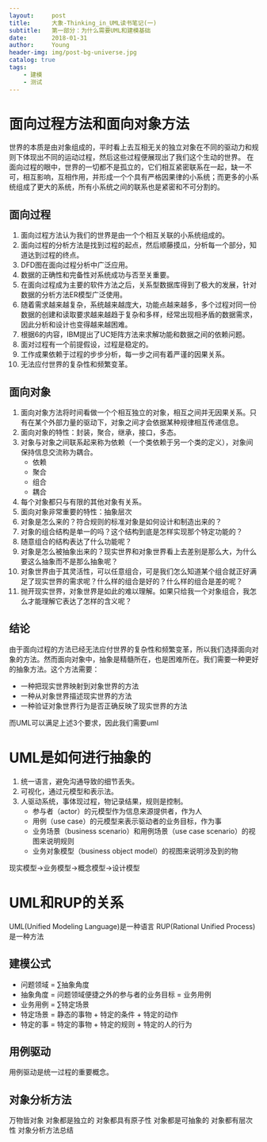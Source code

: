 ```yaml
---
layout:     post
title:      大象-Thinking_in_UML读书笔记(一)
subtitle:   第一部分：为什么需要UML和建模基础
date:       2018-01-31
author:     Young
header-img: img/post-bg-universe.jpg
catalog: true
tags:
    - 建模
    - 测试
---
```


# 面向过程方法和面向对象方法

世界的本质是由对象组成的，平时看上去互相无关的独立对象在不同的驱动力和规则下体现出不同的运动过程，然后这些过程便展现出了我们这个生动的世界。
在面向过程的眼中，世界的一切都不是孤立的，它们相互紧密联系在一起，缺一不可，相互影响，互相作用，并形成一个个具有严格因果律的小系统；而更多的小系统组成了更大的系统，所有小系统之间的联系也是紧密和不可分割的。

## 面向过程

1. 面向过程方法认为我们的世界是由一个个相互关联的小系统组成的。
2. 面向过程的分析方法是找到过程的起点，然后顺藤摸瓜，分析每一个部分，知道达到过程的终点。
3. DFD图在面向过程分析中广泛应用。
4. 数据的正确性和完备性对系统成功与否至关重要。
5. 在面向过程成为主要的软件方法之后，关系型数据库得到了极大的发展，针对数据的分析方法ER模型广泛使用。
6. 随着需求越来越复杂，系统越来越庞大，功能点越来越多，多个过程对同一份数据的创建和读取要求越来越趋于复杂和多样，经常出现相矛盾的数据需求，因此分析和设计也变得越来越困难。
7. 根据6的内容，IBM提出了UC矩阵方法来求解功能和数据之间的依赖问题。
8. 面对过程有一个前提假设，过程是稳定的。
9. 工作成果依赖于过程的步步分析，每一步之间有着严谨的因果关系。
10. 无法应付世界的复杂性和频繁变革。

## 面向对象

1. 面向对象方法将时间看做一个个相互独立的对象，相互之间并无因果关系。只有在某个外部力量的驱动下，对象之间才会依据某种规律相互传递信息。
2. 面向对象的特性：封装，聚合，继承，接口，多态。
3. 对象与对象之间联系起来称为依赖（一个类依赖于另一个类的定义），对象间保持信息交流称为耦合。
	- 依赖
	- 聚合
	- 组合
	- 耦合
4. 每个对象都只与有限的其他对象有关系。
5. 面向对象非常重要的特性：抽象层次
6. 对象是怎么来的？符合规则的标准对象是如何设计和制造出来的？
7. 对象的组合结构是单一的吗？这个结构到底是怎样实现那个特定功能的？
8. 随意组合的结构表达了什么功能呢？
9. 对象是怎么被抽象出来的？现实世界和对象世界看上去差别是那么大，为什么要这么抽象而不是那么抽象呢？
10. 对象世界由于其灵活性，可以任意组合，可是我们怎么知道某个组合就正好满足了现实世界的需求呢？什么样的组合是好的？什么样的组合是差的呢？
11. 抛开现实世界，对象世界是如此的难以理解。如果只给我一个对象组合，我怎么才能理解它表达了怎样的含义呢？

## 结论

由于面向过程的方法已经无法应付世界的复杂性和频繁变革，所以我们选择面向对象的方法。然而面向对象中，抽象是精髓所在，也是困难所在。我们需要一种更好的抽象方法。这个方法需要：

- 一种把现实世界映射到对象世界的方法
- 一种从对象世界描述现实世界的方法
- 一种验证对象世界行为是否正确反映了现实世界的方法

而UML可以满足上述3个要求，因此我们需要uml

# UML是如何进行抽象的

1. 统一语言，避免沟通导致的细节丢失。
2. 可视化，通过元模型和表示法。
3. 人驱动系统，事体现过程，物记录结果，规则是控制。
	- 参与者（actor）的元模型作为信息来源提供者，作为人
	- 用例（use case）的元模型来表示驱动者的业务目标，作为事
	- 业务场景（business scenario）和用例场景（use case scenario）的视图来说明规则
	- 业务对象模型（business object model）的视图来说明涉及到的物

现实模型->业务模型->概念模型->设计模型

# UML和RUP的关系

UML(Unified Modeling Language)是一种语言
RUP(Rational Unified Process)是一种方法

## 建模公式

- 问题领域 = ∑抽象角度
- 抽象角度 = 问题领域便捷之外的参与者的业务目标 = 业务用例
- 业务用例 = ∑特定场景
- 特定场景 = 静态的事物 + 特定的条件 + 特定的动作
- 特定的事 = 特定的事物 + 特定的规则 + 特定的人的行为

## 用例驱动

用例驱动是统一过程的重要概念。

## 对象分析方法

万物皆对象
对象都是独立的
对象都具有原子性
对象都是可抽象的
对象都有层次性
对象分析方法总结


